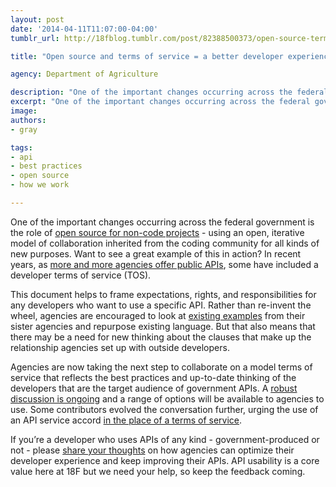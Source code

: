```yaml
---
layout: post
date: '2014-04-11T11:07:00-04:00'
tumblr_url: http://18fblog.tumblr.com/post/82388500373/open-source-terms-of-service-a-better-developer

title: "Open source and terms of service = a better developer experience"

agency: Department of Agriculture

description: "One of the important changes occurring across the federal government is the role of open source for non-code projects - using an open, iterative model of collaboration inherited from the coding community for all kinds of new purposes. Want to see a great example of this in action? In recent years, as more and more agencies offer public APIs, some have included a developer terms of service (TOS)."
excerpt: "One of the important changes occurring across the federal government is the role of open source for non-code projects - using an open, iterative model of collaboration inherited from the coding community for all kinds of new purposes. Want to see a great example of this in action? In recent years, as more and more agencies offer public APIs, some have included a developer terms of service (TOS)."
image:
authors:
- gray

tags:
- api
- best practices
- open source
- how we work

---
```


One of the important changes occurring across the federal government is
the role of [open source for non-code
projects](http://ben.balter.com/2014/01/27/open-collaboration/) - using
an open, iterative model of collaboration inherited from the coding
community for all kinds of new purposes. Want to see a great example of
this in action? In recent years, as [more and more agencies offer public
APIs](https://www.data.gov/developers/apis), some have included a
developer terms of service (TOS).

This document helps to frame expectations, rights, and responsibilities
for any developers who want to use a specific API. Rather than re-invent
the wheel, agencies are encouraged to look at [existing
examples](https://github.com/18F/API-All-the-X/blob/master/developer_hub_kit.md#terms-of-service)
from their sister agencies and repurpose existing language. But that
also means that there may be a need for new thinking about the clauses
that make up the relationship agencies set up with outside developers.

Agencies are now taking the next step to collaborate on a model terms of
service that reflects the best practices and up-to-date thinking of the
developers that are the target audience of government APIs. A [robust
discussion is ongoing](https://github.com/GSA/API-Resources/issues/1)
and a range of options will be available to agencies to use. Some
contributors evolved the conversation further, urging the use of an API
service accord [in the place of a terms of
service](http://apievangelist.com/2014/03/14/api-service-accord/).

If you’re a developer who uses APIs of any kind - government-produced or
not - please [share your
thoughts](https://github.com/GSA/API-Resources/issues/1) on how agencies
can optimize their developer experience and keep improving their APIs.
API usability is a core value here at 18F but we need your help, so keep
the feedback coming.
